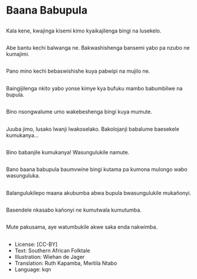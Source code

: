 # Baana Babupula

##
Kala kene, kwajinga kisemi kimo kyaikajilenga bingi na lusekelo.

##
Abe bantu kechi balwanga ne. Bakwashishenga bansemi yabo pa nzubo ne kumajimi.

##
Pano mino kechi bebaswishishe kuya pabwipi na mujilo ne.

##
Baingijilenga nkito yabo yonse kimye kya bufuku mambo babumbilwe na bupula.

##
Bino nsongwalume umo wakebeshenga bingi kuya mumute.

##
Juuba jimo, lusako lwanji lwakoselako. Bakolojanji babalume baesekele kumukanya…

##
Bino babanjile kumukanya! Wasungulukile namute.

##
Bano baana babupula baumvwine bingi kutama pa kumona mulongo wabo wasunguluka.

##
Balangulukilepo maana akubumba abwa bupula bwasungulukile mukañonyi.

##
Basendele nkasabo kañonyi ne kumutwala kumutumba.

##
Mute pakusama, aye watumbukile akwe saka enda nakwimba.

##
* License: [CC-BY]
* Text: Southern African Folktale
* Illustration: Wiehan de Jager
* Translation: Ruth Kapamba, Mwitila Ntabo
* Language: kqn
